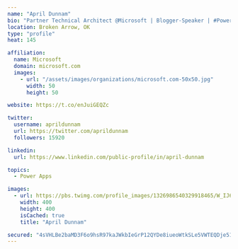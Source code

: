 ```yaml
---
name: "April Dunnam"
bio: "Partner Technical Architect @Microsoft | Blogger-Speaker | #PowerApps, #PowerAutomate, #Office365, #SharePoint | #WIT | #Karaoke Queen"
location: Broken Arrow, OK
type: "profile"
heat: 145

affiliation:
  name: Microsoft
  domain: microsoft.com
  images:
    - url: "/assets/images/organizations/microsoft.com-50x50.jpg"
      width: 50
      height: 50

website: https://t.co/enJuiGEQZc

twitter:
  username: aprildunnam
  url: https://twitter.com/aprildunnam
  followers: 15920

linkedin:
  url: https://www.linkedin.com/public-profile/in/april-dunnam

topics:
  - Power Apps

images:
  - url: https://pbs.twimg.com/profile_images/1326986540329918465/W_IJ6Ih2_400x400.jpg
    width: 400
    height: 400
    isCached: true
    title: "April Dunnam"

secured: "4sVHLBe2baMD3F6o9hsR97kaJWkbIeGrP12QYDe8iueoWtkSLe5VWTEQDje513hn8u7mYnNa1HIKcVrQWTIbSoBFLCNnecE43mJewJHX0SKqbPjLOqhrOiCJluM97h++c942aT7EGRAlVgmLayPA6VqbIqguLQdYzTuaTh89zz8FxryuE4d62ZgEo5SO0bg1gdufcrNSctv5kMqtbq8WeOaZaPt2mnFbVAHbZ7Ht/zxOvjv7uCcoIj9WemV+x6EODJeB0B4rdKZ4JlC6UKH521f2ZiXHowLNITHIvQH1MJiCYVHABgBRoQpjpWJ0kb++1jTfoxeX+bYpQtEK41zftNk/Scx8Y1jCxzWRBU57Nkl+t8iBfkV3bZN2YQ7Uq1xGV9Lol2EJ9pp6IXhnpQvodMgtoIH7ytLJm8yYKgF+dhY=;Tl63A/rF+Dn5tYY3BOxCwA=="
---
```


